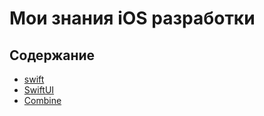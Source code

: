 # Мои знания iOS разработки

## Содержание

- [swift](swift/README.md)
- [SwiftUI](swiftui/README.md)
- [Combine](combine/README.md)
